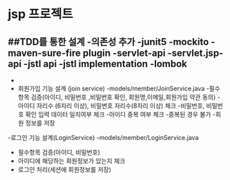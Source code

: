 # jsp 프로젝트

##TDD를 통한 설계
 -의존성 추가
      -junit5 
      -mockito
      -maven-sure-fire plugin
        -servlet-api
        -servlet.jsp-api
        -jstl api
        -jstl implementation
        -lombok
- 
- 
- 회원가입 기능 설계 (join service)
         -models/member/JoinService.java
         -필수항목 검증(아이디, 비밀번호 ,비밀번호 확인, 회원명,이메일,회원가입 약관 동의)
          -아이디 자리수 (6자리 이상), 비밀번호 자리수(8자리 이상) 체크
          -비밀번호, 비밀번호 확인 입력 데이터 일치여부 체크
          -아이디 중복 여부 체크 -중복된 경우 불가
           -회원 정보를 저장 


-로그인 기능 설계(LoginService)
  -models/member/LoginService.java 
   - 필수항목 검증(아이디, 비밀번호)
   - 아이디에 해당하는 회원정보가 있는지 체크
   - 로그인 처리(세션에 회원정보를 저장)
     